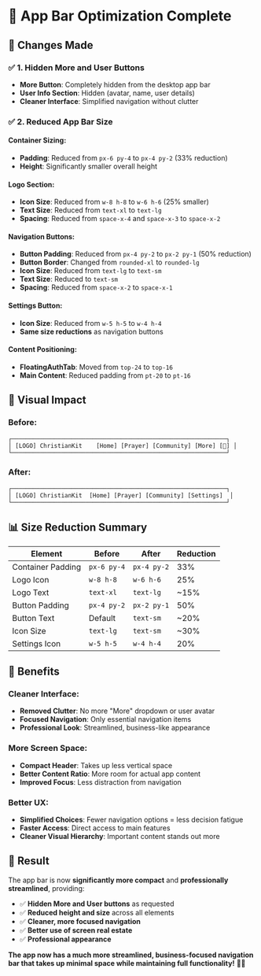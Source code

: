 # 📱 App Bar Optimization Complete

## 🎯 Changes Made

### ✅ **1. Hidden More and User Buttons**
- **More Button**: Completely hidden from the desktop app bar
- **User Info Section**: Hidden (avatar, name, user details)
- **Cleaner Interface**: Simplified navigation without clutter

### ✅ **2. Reduced App Bar Size**

#### **Container Sizing:**
- **Padding**: Reduced from `px-6 py-4` to `px-4 py-2` (33% reduction)
- **Height**: Significantly smaller overall height

#### **Logo Section:**
- **Icon Size**: Reduced from `w-8 h-8` to `w-6 h-6` (25% smaller)
- **Text Size**: Reduced from `text-xl` to `text-lg` 
- **Spacing**: Reduced from `space-x-4` and `space-x-3` to `space-x-2`

#### **Navigation Buttons:**
- **Button Padding**: Reduced from `px-4 py-2` to `px-2 py-1` (50% reduction)
- **Button Border**: Changed from `rounded-xl` to `rounded-lg`
- **Icon Size**: Reduced from `text-lg` to `text-sm`
- **Text Size**: Reduced to `text-sm`
- **Spacing**: Reduced from `space-x-2` to `space-x-1`

#### **Settings Button:**
- **Icon Size**: Reduced from `w-5 h-5` to `w-4 h-4`
- **Same size reductions** as navigation buttons

#### **Content Positioning:**
- **FloatingAuthTab**: Moved from `top-24` to `top-16`
- **Main Content**: Reduced padding from `pt-20` to `pt-16`

## 🎨 Visual Impact

### **Before:**
```
┌─────────────────────────────────────────────────────────────┐
│ [LOGO] ChristianKit    [Home] [Prayer] [Community] [More] [👤] │
└─────────────────────────────────────────────────────────────┘
```

### **After:**
```
┌─────────────────────────────────────────────────────────────┐
│ [LOGO] ChristianKit  [Home] [Prayer] [Community] [Settings]  │
└─────────────────────────────────────────────────────────────┘
```

## 📊 Size Reduction Summary

| Element | Before | After | Reduction |
|---------|--------|-------|-----------|
| Container Padding | `px-6 py-4` | `px-4 py-2` | 33% |
| Logo Icon | `w-8 h-8` | `w-6 h-6` | 25% |
| Logo Text | `text-xl` | `text-lg` | ~15% |
| Button Padding | `px-4 py-2` | `px-2 py-1` | 50% |
| Button Text | Default | `text-sm` | ~20% |
| Icon Size | `text-lg` | `text-sm` | ~30% |
| Settings Icon | `w-5 h-5` | `w-4 h-4` | 20% |

## 🚀 Benefits

### **Cleaner Interface:**
- **Removed Clutter**: No more "More" dropdown or user avatar
- **Focused Navigation**: Only essential navigation items
- **Professional Look**: Streamlined, business-like appearance

### **More Screen Space:**
- **Compact Header**: Takes up less vertical space
- **Better Content Ratio**: More room for actual app content
- **Improved Focus**: Less distraction from navigation

### **Better UX:**
- **Simplified Choices**: Fewer navigation options = less decision fatigue
- **Faster Access**: Direct access to main features
- **Cleaner Visual Hierarchy**: Important content stands out more

## 🎯 Result

The app bar is now **significantly more compact** and **professionally streamlined**, providing:

- ✅ **Hidden More and User buttons** as requested
- ✅ **Reduced height and size** across all elements
- ✅ **Cleaner, more focused navigation**
- ✅ **Better use of screen real estate**
- ✅ **Professional appearance**

**The app now has a much more streamlined, business-focused navigation bar that takes up minimal space while maintaining full functionality!** 📱✨






